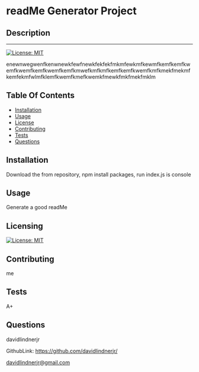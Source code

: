 # readMe Generator Project 

## Description
--- 
 [![License: MIT](https://img.shields.io/badge/License-MIT-yellow.svg)](https://opensource.org/licenses/MIT) 

enewnwegwenfkenwnewkfewfnewkfekfekfmkmfewkmfkewmfkemfkemfkwemfkwemfkemfkwemfkemfkmwefkmfkmfkemfkemfkwemfkmfkmekfmekmfkemfekmfwlmfklemfkwemfkmefkwemkfmewkfmkfmekfmklm 

## Table Of Contents 

- [Installation](#installation) 
- [Usage](#usage) 
- [License](#license) 
- [Contributing](#contributing) 
- [Tests](#tests) 
- [Questions](#questions) 

<a name="installation"></a>
## Installation 
 
Download the from repository, npm install packages, run index.js is console 

<a name="usage"></a>
## Usage 

Generate a good readMe

<a name="license"></a>
## Licensing 

[![License: MIT](https://img.shields.io/badge/License-MIT-yellow.svg)](https://opensource.org/licenses/MIT) 

<a name="contributing"></a>
## Contributing 

me 

<a name="tests"></a>
## Tests 

A+ 

<a name="questions"></a>
## Questions 

davidlindnerjr

GithubLink: https://github.com/davidlindnerjr/ 

davidlindnerjr@gmail.com
